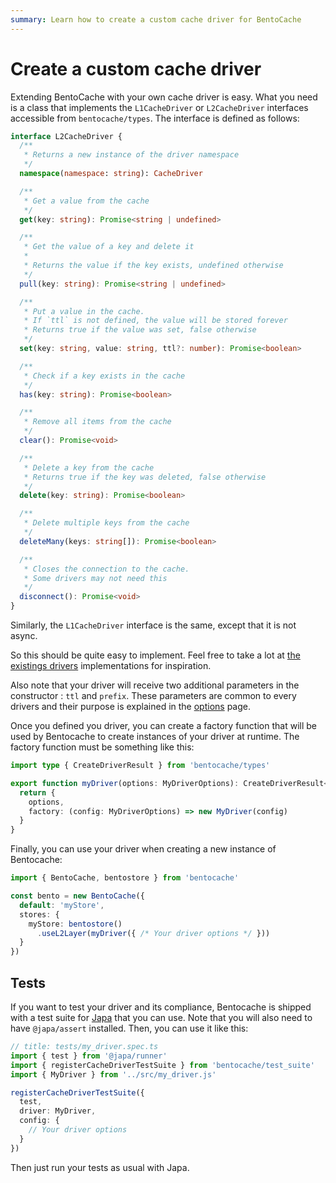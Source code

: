 ```yaml
---
summary: Learn how to create a custom cache driver for BentoCache
---
```


# Create a custom cache driver

Extending BentoCache with your own cache driver is easy. What you need is a class that implements the `L1CacheDriver` or `L2CacheDriver` interfaces accessible from `bentocache/types`. The interface is defined as follows:

```ts
interface L2CacheDriver {
  /**
   * Returns a new instance of the driver namespace
   */
  namespace(namespace: string): CacheDriver

  /**
   * Get a value from the cache
   */
  get(key: string): Promise<string | undefined>

  /**
   * Get the value of a key and delete it
   *
   * Returns the value if the key exists, undefined otherwise
   */
  pull(key: string): Promise<string | undefined>

  /**
   * Put a value in the cache.
   * If `ttl` is not defined, the value will be stored forever
   * Returns true if the value was set, false otherwise
   */
  set(key: string, value: string, ttl?: number): Promise<boolean>

  /**
   * Check if a key exists in the cache
   */
  has(key: string): Promise<boolean>

  /**
   * Remove all items from the cache
   */
  clear(): Promise<void>

  /**
   * Delete a key from the cache
   * Returns true if the key was deleted, false otherwise
   */
  delete(key: string): Promise<boolean>

  /**
   * Delete multiple keys from the cache
   */
  deleteMany(keys: string[]): Promise<boolean>

  /**
   * Closes the connection to the cache.
   * Some drivers may not need this
   */
  disconnect(): Promise<void>
}
```

Similarly, the `L1CacheDriver` interface is the same, except that it is not async. 

So this should be quite easy to implement. Feel free to take a lot at [the existings drivers](https://github.com/Julien-R44/bentocache/tree/develop/drivers) implementations for inspiration. 

Also note that your driver will receive two additional parameters in the constructor : `ttl` and `prefix`. These parameters are common to every drivers and their purpose is explained in the [options](../options.md) page.

Once you defined you driver, you can create a factory function that will be used by Bentocache to create instances of your driver at runtime. The factory function must be something like this:

```ts
import type { CreateDriverResult } from 'bentocache/types'

export function myDriver(options: MyDriverOptions): CreateDriverResult<MyDriver> {
  return {
    options,
    factory: (config: MyDriverOptions) => new MyDriver(config)
  }
}
```

Finally, you can use your driver when creating a new instance of Bentocache:

```ts
import { BentoCache, bentostore } from 'bentocache'

const bento = new BentoCache({
  default: 'myStore',
  stores: {
    myStore: bentostore()
      .useL2Layer(myDriver({ /* Your driver options */ }))
  }
})
```

## Tests

If you want to test your driver and its compliance, Bentocache is shipped with a test suite for [Japa](https://japa.dev/docs) that you can use. Note that you will also need to have `@japa/assert` installed. Then, you can use it like this:

```ts
// title: tests/my_driver.spec.ts
import { test } from '@japa/runner'
import { registerCacheDriverTestSuite } from 'bentocache/test_suite'
import { MyDriver } from '../src/my_driver.js'

registerCacheDriverTestSuite({
  test,
  driver: MyDriver,
  config: {
    // Your driver options
  }
})
```

Then just run your tests as usual with Japa.
